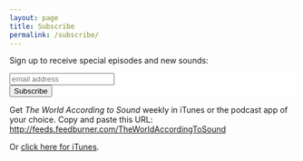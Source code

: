 ```yaml
---
layout: page
title: Subscribe
permalink: /subscribe/
---
```


Sign up to receive special episodes and new sounds:

<link href="//cdn-images.mailchimp.com/embedcode/slim-081711.css" rel="stylesheet" type="text/css">
<style type="text/css">
  #mc_embed_signup{background:#fff; clear:left; font:14px Helvetica,Arial,sans-serif; }
</style>
<div id="mc_embed_signup">
<form action="//Theworldaccordingtosound.us11.list-manage.com/subscribe/post?u=7beafa4f882ecbf607d6c3b6b&amp;id=6ca9823e18" method="post" id="mc-embedded-subscribe-form" name="mc-embedded-subscribe-form" class="validate" target="_blank" novalidate>
    <div id="mc_embed_signup_scroll">

  <input type="email" value="" name="EMAIL" class="email" id="mce-EMAIL" placeholder="email address" required>
    <div style="position: absolute; left: -5000px;"><input type="text" name="b_7beafa4f882ecbf607d6c3b6b_6ca9823e18" tabindex="-1" value=""></div>
    <div class="clear"><input type="submit" value="Subscribe" name="subscribe" id="mc-embedded-subscribe" class="button"></div>
    </div>
</form>
</div>

Get _The World According to Sound_ weekly in iTunes or the podcast app of your choice.
Copy and paste this URL: http://feeds.feedburner.com/TheWorldAccordingToSound

Or <a href="itpc://feeds.feedburner.com/TheWorldAccordingToSound">click here for iTunes</a>.

